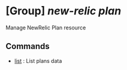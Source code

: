 # [Group] _new-relic plan_

Manage NewRelic Plan resource

## Commands

- [list](/Commands/new-relic/plan/_list.md)
: List plans data
